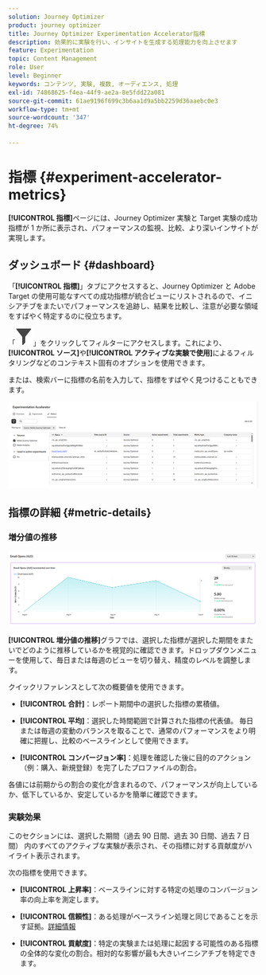 ```yaml
---
solution: Journey Optimizer
product: journey optimizer
title: Journey Optimizer Experimentation Accelerator指標
description: 効果的に実験を行い、インサイトを生成する処理能力を向上させます
feature: Experimentation
topic: Content Management
role: User
level: Beginner
keywords: コンテンツ, 実験, 複数, オーディエンス, 処理
exl-id: 74868625-f4ea-44f9-ae2a-8e5fdd22a081
source-git-commit: 61ae9196f699c3b6aa1d9a5bb2259d36aaebc0e3
workflow-type: tm+mt
source-wordcount: '347'
ht-degree: 74%

---
```


# 指標 {#experiment-accelerator-metrics}

**[!UICONTROL 指標]**&#x200B;ページには、Journey Optimizer 実験と Target 実験の成功指標が 1 か所に表示され、パフォーマンスの監視、比較、より深いインサイトが実現します。

## ダッシュボード {#dashboard}

「**[!UICONTROL 指標]**」タブにアクセスすると、Journey Optimizer と Adobe Target の使用可能なすべての成功指標が統合ビューにリストされるので、イニシアチブをまたいでパフォーマンスを追跡し、結果を比較し、注意が必要な領域をすばやく特定するのに役立ちます。

「![](assets/do-not-localize/Smock_Filter_18_N.svg)」をクリックしてフィルターにアクセスします。これにより、**[!UICONTROL ソース]**&#x200B;や&#x200B;**[!UICONTROL アクティブな実験で使用]**&#x200B;によるフィルタリングなどのコンテキスト固有のオプションを使用できます。

または、検索バーに指標の名前を入力して、指標をすばやく見つけることもできます。

![](assets/experiment-monitor-metrics.png)

## 指標の詳細 {#metric-details}

### 増分値の推移

![](assets/experiment-monitor-metrics-2.png)

**[!UICONTROL 増分値の推移]**&#x200B;グラフでは、選択した指標が選択した期間をまたいでどのように推移しているかを視覚的に確認できます。ドロップダウンメニューを使用して、毎日または毎週のビューを切り替え、精度のレベルを調整します。

クイックリファレンスとして次の概要値を使用できます。

* **[!UICONTROL 合計]**：レポート期間中の選択した指標の累積値。

* **[!UICONTROL 平均]**：選択した時間範囲で計算された指標の代表値。 毎日または毎週の変動のバランスを取ることで、通常のパフォーマンスをより明確に把握し、比較のベースラインとして使用できます。

* **[!UICONTROL コンバージョン率]**：処理を確認した後に目的のアクション（例：購入、新規登録）を完了したプロファイルの割合。

各値には前期からの割合の変化が含まれるので、パフォーマンスが向上しているか、低下しているか、安定しているかを簡単に確認できます。

### 実験効果

このセクションには、選択した期間（過去 90 日間、過去 30 日間、過去 7 日間） 内のすべてのアクティブな実験が表示され、その指標に対する貢献度がハイライト表示されます。

次の指標を使用できます。

* **[!UICONTROL 上昇率]**：ベースラインに対する特定の処理のコンバージョン率の向上率を測定します。

* **[!UICONTROL 信頼性]**：ある処理がベースライン処理と同じであることを示す証拠。[詳細情報](../content-management/experiment-calculations.md#understand-confidence)

* **[!UICONTROL 貢献度]**：特定の実験または処理に起因する可能性のある指標の全体的な変化の割合。相対的な影響が最も大きいイニシアチブを特定できます。
